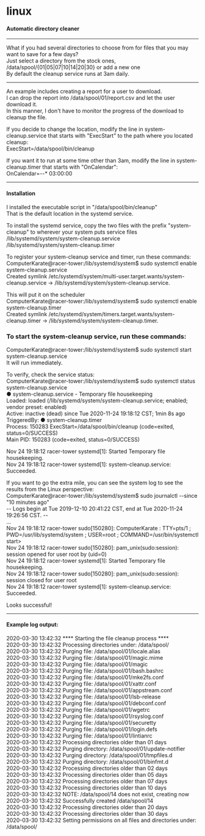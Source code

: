 # linux
#### Automatic directory cleaner

---
What if you had several directories to choose from for files that you may want to save for a few days?  
Just select a directory from the stock ones, /data/spool/{01|05|07|10|14|20|30} or add a new one  
By default the cleanup service runs at 3am daily.  

---
An example includes creating a report for a user to download.  
I can drop the report into /data/spool/01/report.csv and let the user download it.  
In this manner, I don't have to monitor the progress of the download to cleanup the file.  
  
If you decide to change the location, modify the line in system-cleanup.service that starts with "ExecStart" to the path where you located cleanup:  
ExecStart=/data/spool/bin/cleanup  
  
If you want it to run at some time other than 3am, modify the line in system-cleanup.timer that starts with "OnCalendar":  
OnCalendar=*-*-* 03:00:00  

---
#### Installation
I installed the executable script in "/data/spool/bin/cleanup"  
That is the default location in the systemd service.  

To install the systemd service, copy the two files with the prefix "system-cleanup" to wherever your system puts service files  
/lib/systemd/system/system-cleanup.service  
/lib/systemd/system/system-cleanup.timer  
  
To register your system-cleanup service and timer, run these commands:  
ComputerKarate@racer-tower:/lib/systemd/system$ sudo systemctl enable system-cleanup.service  
Created symlink /etc/systemd/system/multi-user.target.wants/system-cleanup.service → /lib/systemd/system/system-cleanup.service.  
  
This will put it on the scheduler  
ComputerKarate@racer-tower:/lib/systemd/system$ sudo systemctl enable system-cleanup.timer  
Created symlink /etc/systemd/system/timers.target.wants/system-cleanup.timer → /lib/systemd/system/system-cleanup.timer.  

### To start the system-cleanup service, run these commands:
ComputerKarate@racer-tower:/lib/systemd/system$ sudo systemctl start system-cleanup.service  
It will run immediately.  

To verify, check the service status:  
ComputerKarate@racer-tower:/lib/systemd/system$ sudo systemctl status system-cleanup.service  
● system-cleanup.service - Temporary file housekeeping  
     Loaded: loaded (/lib/systemd/system/system-cleanup.service; enabled; vendor preset: enabled)  
     Active: inactive (dead) since Tue 2020-11-24 19:18:12 CST; 1min 8s ago  
TriggeredBy: ● system-cleanup.timer  
    Process: 150283 ExecStart=/data/spool/bin/cleanup (code=exited, status=0/SUCCESS)  
   Main PID: 150283 (code=exited, status=0/SUCCESS)  

Nov 24 19:18:12 racer-tower systemd[1]: Started Temporary file housekeeping.  
Nov 24 19:18:12 racer-tower systemd[1]: system-cleanup.service: Succeeded.  

If you want to go the extra mile, you can see the system log to see the results from the Linux perspective:  
ComputerKarate@racer-tower:/lib/systemd/system$ sudo journalctl --since "10 minutes ago"  
-- Logs begin at Tue 2019-12-10 20:41:22 CST, end at Tue 2020-11-24 19:26:56 CST. --  
...  
Nov 24 19:18:12 racer-tower sudo[150280]: ComputerKarate : TTY=pts/1 ; PWD=/usr/lib/systemd/system ; USER=root ; COMMAND=/usr/bin/systemctl start>  
Nov 24 19:18:12 racer-tower sudo[150280]: pam_unix(sudo:session): session opened for user root by (uid=0)  
Nov 24 19:18:12 racer-tower systemd[1]: Started Temporary file housekeeping.  
Nov 24 19:18:12 racer-tower sudo[150280]: pam_unix(sudo:session): session closed for user root  
Nov 24 19:18:12 racer-tower systemd[1]: system-cleanup.service: Succeeded.  

Looks successful!  

---
#### Example log output:
2020-03-30 13:42:32 	**** Starting the file cleanup process ****  
2020-03-30 13:42:32 Processing directories under: /data/spool/  
2020-03-30 13:42:32 	Purging file: /data/spool/01/locale.alias  
2020-03-30 13:42:32 	Purging file: /data/spool/01/magic.mime  
2020-03-30 13:42:32 	Purging file: /data/spool/01/magic  
2020-03-30 13:42:32 	Purging file: /data/spool/01/bash.bashrc  
2020-03-30 13:42:32 	Purging file: /data/spool/01/mke2fs.conf  
2020-03-30 13:42:32 	Purging file: /data/spool/01/xattr.conf  
2020-03-30 13:42:32 	Purging file: /data/spool/01/appstream.conf  
2020-03-30 13:42:32 	Purging file: /data/spool/01/lsb-release  
2020-03-30 13:42:32 	Purging file: /data/spool/01/debconf.conf  
2020-03-30 13:42:32 	Purging file: /data/spool/01/wgetrc  
2020-03-30 13:42:32 	Purging file: /data/spool/01/rsyslog.conf  
2020-03-30 13:42:32 	Purging file: /data/spool/01/securetty  
2020-03-30 13:42:32 	Purging file: /data/spool/01/login.defs  
2020-03-30 13:42:32 	Purging file: /data/spool/01/lintianrc  
2020-03-30 13:42:32 Processing directories older than 01 days  
2020-03-30 13:42:32 	Purging directory: /data/spool/01/update-notifier  
2020-03-30 13:42:32 	Purging directory: /data/spool/01/tmpfiles.d  
2020-03-30 13:42:32 	Purging directory: /data/spool/01/binfmt.d  
2020-03-30 13:42:32 Processing directories older than 02 days  
2020-03-30 13:42:32 Processing directories older than 05 days  
2020-03-30 13:42:32 Processing directories older than 07 days  
2020-03-30 13:42:32 Processing directories older than 10 days  
2020-03-30 13:42:32 NOTE: /data/spool/14 does not exist, creating now  
2020-03-30 13:42:32 	Successfully created /data/spool/14  
2020-03-30 13:42:32 Processing directories older than 20 days  
2020-03-30 13:42:32 Processing directories older than 30 days  
2020-03-30 13:42:32 Setting permissions on all files and directories under: /data/spool/  


